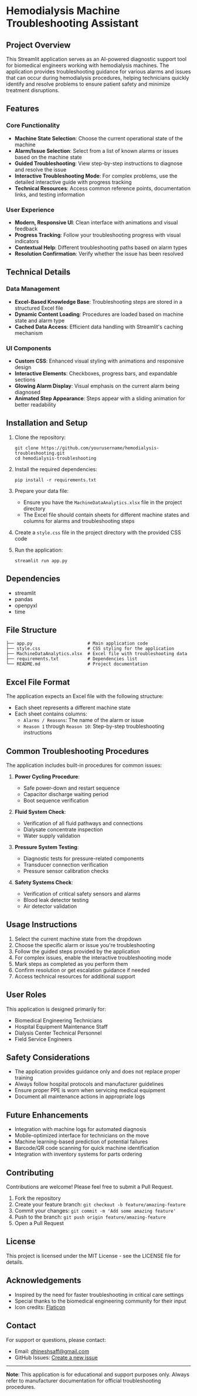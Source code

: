 # Hemodialysis Machine Troubleshooting Assistant

## Project Overview

This Streamlit application serves as an AI-powered diagnostic support tool for biomedical engineers working with hemodialysis machines. The application provides troubleshooting guidance for various alarms and issues that can occur during hemodialysis procedures, helping technicians quickly identify and resolve problems to ensure patient safety and minimize treatment disruptions.

## Features

### Core Functionality
- **Machine State Selection**: Choose the current operational state of the machine
- **Alarm/Issue Selection**: Select from a list of known alarms or issues based on the machine state
- **Guided Troubleshooting**: View step-by-step instructions to diagnose and resolve the issue
- **Interactive Troubleshooting Mode**: For complex problems, use the detailed interactive guide with progress tracking
- **Technical Resources**: Access common reference points, documentation links, and testing information

### User Experience
- **Modern, Responsive UI**: Clean interface with animations and visual feedback
- **Progress Tracking**: Follow your troubleshooting progress with visual indicators
- **Contextual Help**: Different troubleshooting paths based on alarm types
- **Resolution Confirmation**: Verify whether the issue has been resolved

## Technical Details

### Data Management
- **Excel-Based Knowledge Base**: Troubleshooting steps are stored in a structured Excel file
- **Dynamic Content Loading**: Procedures are loaded based on machine state and alarm type
- **Cached Data Access**: Efficient data handling with Streamlit's caching mechanism

### UI Components
- **Custom CSS**: Enhanced visual styling with animations and responsive design
- **Interactive Elements**: Checkboxes, progress bars, and expandable sections
- **Glowing Alarm Display**: Visual emphasis on the current alarm being diagnosed
- **Animated Step Appearance**: Steps appear with a sliding animation for better readability

## Installation and Setup

1. Clone the repository:
   ```
   git clone https://github.com/yourusername/hemodialysis-troubleshooting.git
   cd hemodialysis-troubleshooting
   ```

2. Install the required dependencies:
   ```
   pip install -r requirements.txt
   ```

3. Prepare your data file:
   - Ensure you have the `MachineDataAnalytics.xlsx` file in the project directory
   - The Excel file should contain sheets for different machine states and columns for alarms and troubleshooting steps

4. Create a `style.css` file in the project directory with the provided CSS code

5. Run the application:
   ```
   streamlit run app.py
   ```

## Dependencies

- streamlit
- pandas
- openpyxl
- time

## File Structure

```
├── app.py                     # Main application code
├── style.css                  # CSS styling for the application
├── MachineDataAnalytics.xlsx  # Excel file with troubleshooting data
├── requirements.txt           # Dependencies list
└── README.md                  # Project documentation
```

## Excel File Format

The application expects an Excel file with the following structure:

- Each sheet represents a different machine state
- Each sheet contains columns:
  - `Alarms / Reasons`: The name of the alarm or issue
  - `Reason 1` through `Reason 10`: Step-by-step troubleshooting instructions

## Common Troubleshooting Procedures

The application includes built-in procedures for common issues:

1. **Power Cycling Procedure**:
   - Safe power-down and restart sequence
   - Capacitor discharge waiting period
   - Boot sequence verification

2. **Fluid System Check**:
   - Verification of all fluid pathways and connections
   - Dialysate concentrate inspection
   - Water supply validation

3. **Pressure System Testing**:
   - Diagnostic tests for pressure-related components
   - Transducer connection verification
   - Pressure sensor calibration checks

4. **Safety Systems Check**:
   - Verification of critical safety sensors and alarms
   - Blood leak detector testing
   - Air detector validation

## Usage Instructions

1. Select the current machine state from the dropdown
2. Choose the specific alarm or issue you're troubleshooting
3. Follow the guided steps provided by the application
4. For complex issues, enable the interactive troubleshooting mode
5. Mark steps as completed as you perform them
6. Confirm resolution or get escalation guidance if needed
7. Access technical resources for additional support

## User Roles

This application is designed primarily for:
- Biomedical Engineering Technicians
- Hospital Equipment Maintenance Staff
- Dialysis Center Technical Personnel
- Field Service Engineers

## Safety Considerations

- The application provides guidance only and does not replace proper training
- Always follow hospital protocols and manufacturer guidelines
- Ensure proper PPE is worn when servicing medical equipment
- Document all maintenance actions in appropriate logs

## Future Enhancements

- Integration with machine logs for automated diagnosis
- Mobile-optimized interface for technicians on the move
- Machine learning-based prediction of potential failures
- Barcode/QR code scanning for quick machine identification
- Integration with inventory systems for parts ordering

## Contributing

Contributions are welcome! Please feel free to submit a Pull Request.

1. Fork the repository
2. Create your feature branch: `git checkout -b feature/amazing-feature`
3. Commit your changes: `git commit -m 'Add some amazing feature'`
4. Push to the branch: `git push origin feature/amazing-feature`
5. Open a Pull Request

## License

This project is licensed under the MIT License - see the LICENSE file for details.

## Acknowledgements

- Inspired by the need for faster troubleshooting in critical care settings
- Special thanks to the biomedical engineering community for their input
- Icon credits: [Flaticon](https://www.flaticon.com)

## Contact

For support or questions, please contact:
- Email: dhineshsaff@gmail.com
- GitHub Issues: [Create a new issue](https://github.com/yourusername/hemodialysis-troubleshooting/issues)

---

**Note**: This application is for educational and support purposes only. Always refer to manufacturer documentation for official troubleshooting procedures.
